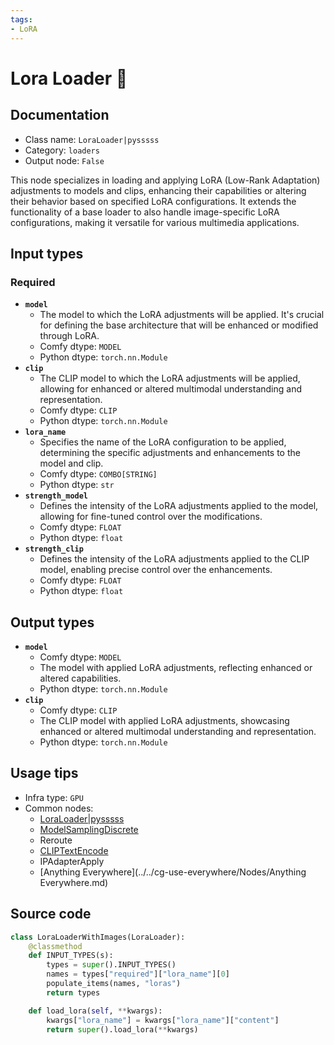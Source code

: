 ```yaml
---
tags:
- LoRA
---
```


# Lora Loader 🐍
## Documentation
- Class name: `LoraLoader|pysssss`
- Category: `loaders`
- Output node: `False`

This node specializes in loading and applying LoRA (Low-Rank Adaptation) adjustments to models and clips, enhancing their capabilities or altering their behavior based on specified LoRA configurations. It extends the functionality of a base loader to also handle image-specific LoRA configurations, making it versatile for various multimedia applications.
## Input types
### Required
- **`model`**
    - The model to which the LoRA adjustments will be applied. It's crucial for defining the base architecture that will be enhanced or modified through LoRA.
    - Comfy dtype: `MODEL`
    - Python dtype: `torch.nn.Module`
- **`clip`**
    - The CLIP model to which the LoRA adjustments will be applied, allowing for enhanced or altered multimodal understanding and representation.
    - Comfy dtype: `CLIP`
    - Python dtype: `torch.nn.Module`
- **`lora_name`**
    - Specifies the name of the LoRA configuration to be applied, determining the specific adjustments and enhancements to the model and clip.
    - Comfy dtype: `COMBO[STRING]`
    - Python dtype: `str`
- **`strength_model`**
    - Defines the intensity of the LoRA adjustments applied to the model, allowing for fine-tuned control over the modifications.
    - Comfy dtype: `FLOAT`
    - Python dtype: `float`
- **`strength_clip`**
    - Defines the intensity of the LoRA adjustments applied to the CLIP model, enabling precise control over the enhancements.
    - Comfy dtype: `FLOAT`
    - Python dtype: `float`
## Output types
- **`model`**
    - Comfy dtype: `MODEL`
    - The model with applied LoRA adjustments, reflecting enhanced or altered capabilities.
    - Python dtype: `torch.nn.Module`
- **`clip`**
    - Comfy dtype: `CLIP`
    - The CLIP model with applied LoRA adjustments, showcasing enhanced or altered multimodal understanding and representation.
    - Python dtype: `torch.nn.Module`
## Usage tips
- Infra type: `GPU`
- Common nodes:
    - [LoraLoader|pysssss](../../ComfyUI-Custom-Scripts/Nodes/LoraLoader|pysssss.md)
    - [ModelSamplingDiscrete](../../Comfy/Nodes/ModelSamplingDiscrete.md)
    - Reroute
    - [CLIPTextEncode](../../Comfy/Nodes/CLIPTextEncode.md)
    - IPAdapterApply
    - [Anything Everywhere](../../cg-use-everywhere/Nodes/Anything Everywhere.md)



## Source code
```python
class LoraLoaderWithImages(LoraLoader):
    @classmethod
    def INPUT_TYPES(s):
        types = super().INPUT_TYPES()
        names = types["required"]["lora_name"][0]
        populate_items(names, "loras")
        return types

    def load_lora(self, **kwargs):
        kwargs["lora_name"] = kwargs["lora_name"]["content"]
        return super().load_lora(**kwargs)

```
